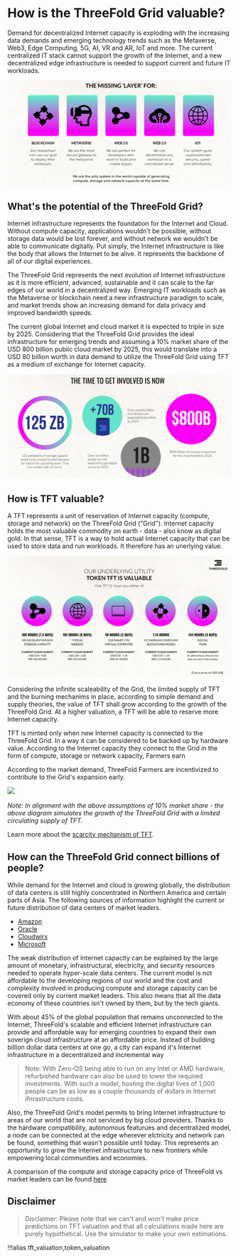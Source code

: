 
# How is the ThreeFold Grid valuable?

Demand for decentralized Internet capacity is exploding with the increasing data demands and emerging technology trends such as the Metaverse, Web3, Edge Computing, 5G, AI, VR and AR, IoT and more. The current centralized IT stack cannot support the growth of the Internet, and a new decentralized edge infrastructure is needed to support current and future IT workloads. 

![](img/missing_layer_.jpg)

## What's the potential of the ThreeFold Grid?

Internet infrastructure represents the foundation for the Internet and Cloud. Without compute capacity, applications wouldn't be possible, without storage data would be lost forever, and without network we wouldn't be able to communicate digitally. Put simply, the Internet infrastructure is like the body that allows the Internet to be alive. It represents the backbone of all of our digital experiences. 

The ThreeFold Grid represents the next evolution of Internet infrastructure as it is more efficient, advanced, sustainable and it can scale to the far edges of our world in a decentralized way. Emerging IT workloads such as the Metaverse or blockchain need a new infrastructure paradigm to scale, and market trends show an increasing demand for data privacy and improved bandwidth speeds. 

The current global Internet and cloud market it is expected to triple in size by 2025. Considering that the ThreeFold Grid provides the ideal infrastructure for emerging trends and assuming a 10% market share of the USD 800 billion public cloud market by 2025, this would translate into a USD 80 billion worth in data demand to utilize the ThreeFold Grid using TFT as a medium of exchange for Internet capacity.

![](img/token_time_to_get_involved_now_.jpg)

## How is TFT valuable? 

A TFT represents a unit of reservation of Internet capacity (compute, storage and network) on the ThreeFold Grid ("Grid"). Internet capacity holds the most valuable commodity on earth - data - also know as digital gold. In that sense, TFT is a way to hold actual Internet capacity that can be used to store data and run workloads. It therefore has an unerlying value. 

![](img/token_valuable_.jpg)

Considering the infinite scaleability of the Grid, the limited supply of TFT and the burning mechanims in place, according to simple demand and supply theories, the value of TFT shall grow according to the growth of the ThreeFold Grid. At a higher valuation, a TFT will be able to reserve more Internet capacity.

TFT is minted only when new Internet capacity is connected to the ThreeFold Grid. In a way it can be considered to be backed up by hardware value. According to the Internet capacity they connect to the Grid in the form of compute, storage or network capacity, Farmers earn 

According to the market demand, ThreeFold Farmers are incentivized to contribute to the Grid's expansion early. 

![](img/token_issuance_economy1.jpg)

*Note: In alignment with the above assumptions of 10% market share - the above diagram simulates the growth of the ThreeFold Grid with a limited circulating supply of TFT.*

Learn more about the [scarcity mechanism of TFT](tft_limited_supply).

## How can the ThreeFold Grid connect billions of people?

While demand for the Internet and cloud is growing globally, the distribution of data centers is still highly concentrated in Northern America and certain parts of Asia. The following sources of information highlight the current or future distribution of data centers of market leaders. 

- [Amazon](https://wikileaks.org/amazon-atlas/map/) 
- [Oracle](https://blogs.oracle.com/cloud-infrastructure/oracle-launches-four-new-cloud-regions-across-four-continents)
- [Cloudwirx](https://www.cloudwirx.com/datacenters)
- [Microsoft](https://yellowduckguy.wordpress.com/2018/03/15/microsoft-worldwide-data-center-locations/)

The weak distribution of Internet capacity can be explained by the large amount of monetary, infrastructural, electricity, and security resources needed to operate hyper-scale data centers. The current model is not affordable to the developing regions of our world and the cost and complexity involved in producing compute and storage capacity can be covered only by current market leaders. This also means that all the data economy of these countries isn't owned by them, but by the tech giants. 

With about 45% of the global population that remains unconnected to the Internet, ThreeFold's scalable and efficient Internet infrastructure can provide and affordable way for emerging countries to expand their own soverign cloud infrastructure at an affordable price. Instead of building billion dollar data centers at one go, a city can expand it's Internet infrastructure in a decentralized and incremental way

> Note: With Zero-OS being able to run on any Intel or AMD  hardware, refurbished hardware can also be used to lower the required investments. With such a model, hosting the digital lives of 1,000 people can be as low as a couple thousands of dollars in Internet ifnrastructure costs. 

Also, the ThreeFold Grid's model permits to bring Internet infrastructure to areas of our world that are not serviced by big cloud providers. Thanks to the hardware compatibility, autonomous featurues and decentralized model, a node can be connected at the edge wherever elctricity and network can be found, something that wasn't possible until today. This represents an opportunity to grow the Internet infrastructure to new frontiers while empowering local communities and economies. 

A comparison of the compute and storage capacity price of ThreeFold vs market leaders can be found [here](@cloud_pricing_compare)

## Disclaimer

> Disclaimer: Please note that we can't and won't make price predictions on TFT valuation and that all calculations made here are purely hypothetical. Use the simulator to make your own estimations.

!!!alias tft_valuation,token_valuation
